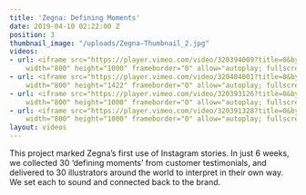 ```yaml
---
title: 'Zegna: Defining Moments'
date: 2019-04-10 02:22:00 Z
position: 3
thumbnail_image: "/uploads/Zegna-Thumbnail_2.jpg"
videos:
- url: <iframe src="https://player.vimeo.com/video/320394009?title=0&byline=0&portrait=0"
    width="800" height="1000" frameborder="0" allow="autoplay; fullscreen" allowfullscreen></iframe>
- url: <iframe src="https://player.vimeo.com/video/320404001?title=0&byline=0&portrait=0"
    width="800" height="1422" frameborder="0" allow="autoplay; fullscreen" allowfullscreen></iframe>
- url: <iframe src="https://player.vimeo.com/video/320393126?title=0&byline=0&portrait=0"
    width="800" height="1000" frameborder="0" allow="autoplay; fullscreen" allowfullscreen></iframe>
- url: <iframe src="https://player.vimeo.com/video/320391328?title=0&byline=0&portrait=0"
    width="800" height="1000" frameborder="0" allow="autoplay; fullscreen" allowfullscreen></iframe>
layout: videos
---
```


This project marked Zegna’s first use of Instagram stories. In just 6 weeks, we collected 30 ‘defining moments’ from customer testimonials, and delivered to 30 illustrators around the world to interpret in their own way. We set each to sound and connected back to the brand.